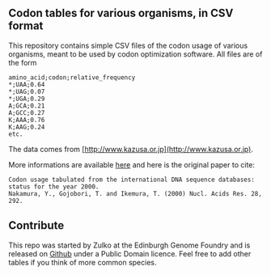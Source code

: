 Codon tables for various organisms, in CSV format
-------------------------------------------------

This repository contains simple CSV files of the codon usage of various organisms,
meant to be used by codon optimization software. All files are of the form

```
amino_acid;codon;relative_frequency
*;UAA;0.64
*;UAG;0.07
*;UGA;0.29
A;GCA;0.21
A;GCC;0.27
K;AAA;0.76
K;AAG;0.24
etc.
```


The data comes from [http://www.kazusa.or.jp](http://www.kazusa.or.jp).

More informations are available [here](http://www.kazusa.or.jp/codon/readme_codon.html
) and here is the original paper to cite:

```
Codon usage tabulated from the international DNA sequence databases:
status for the year 2000.
Nakamura, Y., Gojobori, T. and Ikemura, T. (2000) Nucl. Acids Res. 28, 292.
```


Contribute
----------

This repo was started by Zulko at the Edinburgh Genome Foundry and is released
on [Github]() under a Public Domain licence. Feel free to add other tables
if you think of more common species.
